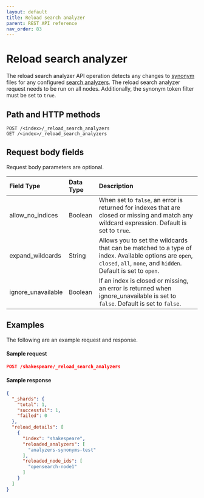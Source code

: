 ```yaml
---
layout: default
title: Reload search analyzer
parent: REST API reference
nav_order: 83
---
```


# Reload search analyzer

The reload search analyzer API operation detects any changes to [synonym]({{site.url}}{{site.baseurl}}/opensearch/ux/) files for any configured [search analyzers]({{site.url}}{{site.baseurl}}/im-plugin/refresh-analyzer/index/). The reload search analyzer request needs to be run on all nodes. Additionally, the synonym token filter must be set to `true`.

## Path and HTTP methods

```
POST /<index>/_reload_search_analyzers
GET /<index>/_reload_search_analyzers
```

## Request body fields

Request body parameters are optional.

Field Type | Data Type | Description
:--- | :--- | :---
allow_no_indices | Boolean | When set to `false`, an error is returned for indexes that are closed or missing and match any wildcard expression. Default is set to `true`.
expand_wildcards | String | Allows you to set the wildcards that can be matched to a type of index. Available options are `open`, `closed`, `all`, `none`, and `hidden`. Default is set to `open`.
ignore_unavailable | Boolean | If an index is closed or missing, an error is returned when ignore_unavailable is set to `false`. Default is set to `false`.

## Examples

The following are an example request and response.

#### Sample request

````json
POST /shakespeare/_reload_search_analyzers
````
 
#### Sample response

````json
{
  "_shards": {
    "total": 1,
    "successful": 1,
    "failed": 0
  },
  "reload_details": [
    {
      "index": "shakespeare",
      "reloaded_analyzers": [
        "analyzers-synonyms-test"
      ],
      "reloaded_node_ids": [
        "opensearch-node1"
      ]
    }
  ]
}
````
